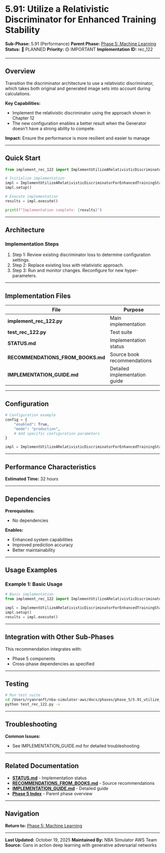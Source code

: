 # 5.91: Utilize a Relativistic Discriminator for Enhanced Training Stability

**Sub-Phase:** 5.91 (Performance)
**Parent Phase:** [Phase 5: Machine Learning](../PHASE_5_INDEX.md)
**Status:** 🔵 PLANNED
**Priority:** 🟡 IMPORTANT
**Implementation ID:** rec_122

---

## Overview

Transition the discriminator architecture to use a relativistic discriminator, which takes both original and generated image sets into account during calculations.

**Key Capabilities:**
- Implement the relativistic discriminator using the approach shown in Chapter 12
- The new configuration enables a better result when the Generator doesn't have a strong ability to compete.

**Impact:**
Ensure the performance is more resilient and easier to manage

---

## Quick Start

```python
from implement_rec_122 import ImplementUtilizeARelativisticDiscriminatorForEnhancedTrainingStability

# Initialize implementation
impl = ImplementUtilizeARelativisticDiscriminatorForEnhancedTrainingStability()
impl.setup()

# Execute implementation
results = impl.execute()

print(f"Implementation complete: {results}")
```

---

## Architecture

### Implementation Steps

1. Step 1: Review existing discriminator loss to determine configuration settings.
2. Step 2: Replace existing loss with relativistic approach.
3. Step 3: Run and monitor changes. Reconfigure for new hyper-parameters.

---

## Implementation Files

| File | Purpose |
|------|---------|
| **implement_rec_122.py** | Main implementation |
| **test_rec_122.py** | Test suite |
| **STATUS.md** | Implementation status |
| **RECOMMENDATIONS_FROM_BOOKS.md** | Source book recommendations |
| **IMPLEMENTATION_GUIDE.md** | Detailed implementation guide |

---

## Configuration

```python
# Configuration example
config = {
    "enabled": True,
    "mode": "production",
    # Add specific configuration parameters
}

impl = ImplementUtilizeARelativisticDiscriminatorForEnhancedTrainingStability(config=config)
```

---

## Performance Characteristics

**Estimated Time:** 32 hours

---

## Dependencies

**Prerequisites:**
- No dependencies

**Enables:**
- Enhanced system capabilities
- Improved prediction accuracy
- Better maintainability

---

## Usage Examples

### Example 1: Basic Usage

```python
# Basic implementation
from implement_rec_122 import ImplementUtilizeARelativisticDiscriminatorForEnhancedTrainingStability

impl = ImplementUtilizeARelativisticDiscriminatorForEnhancedTrainingStability()
impl.setup()
results = impl.execute()
```

---

## Integration with Other Sub-Phases

This recommendation integrates with:
- Phase 5 components
- Cross-phase dependencies as specified

---

## Testing

```bash
# Run test suite
cd /Users/ryanranft/nba-simulator-aws/docs/phases/phase_5/5.91_utilize_a_relativistic_discriminator_for_enhanced_training_s
python test_rec_122.py -v
```

---

## Troubleshooting

**Common Issues:**
- See IMPLEMENTATION_GUIDE.md for detailed troubleshooting

---

## Related Documentation

- **[STATUS.md](STATUS.md)** - Implementation status
- **[RECOMMENDATIONS_FROM_BOOKS.md](RECOMMENDATIONS_FROM_BOOKS.md)** - Source recommendations
- **[IMPLEMENTATION_GUIDE.md](IMPLEMENTATION_GUIDE.md)** - Detailed guide
- **[Phase 5 Index](../PHASE_5_INDEX.md)** - Parent phase overview

---

## Navigation

**Return to:** [Phase 5: Machine Learning](../PHASE_5_INDEX.md)

---

**Last Updated:** October 19, 2025
**Maintained By:** NBA Simulator AWS Team
**Source:** Gans in action deep learning with generative adversarial networks
